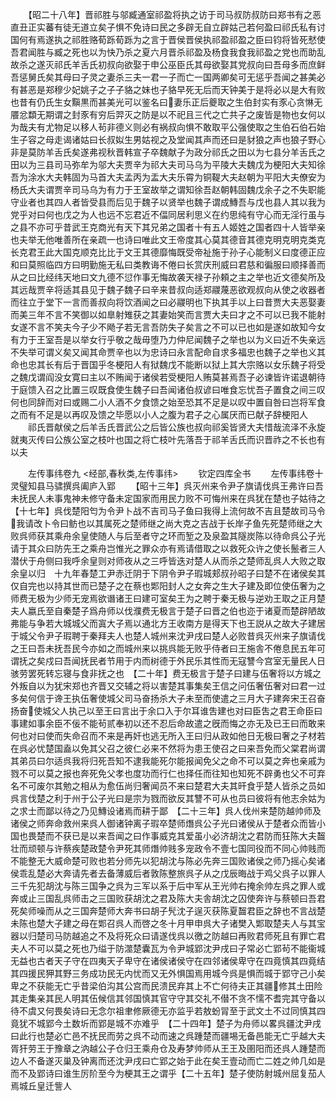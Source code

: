 <!-- { "loadSidebar": true } -->
　　【昭二十八年】晋祁胜与邬臧通室祁盈将执之访于司马叔防叔防曰郑书有之恶直丑正实蕃有徒无道立矣子惧不免诗曰民之多辟无自立辟姑己若何盈曰祁氏私有讨国何有焉遂执之祁胜赂荀跞荀跞为之言于晋侯晋侯执祁盈祁盈之臣曰钧将皆死憖使吾君闻胜与臧之死也以为快乃杀之夏六月晋杀祁盈及杨食我食我祁盈之党也而助乱故杀之遂灭祁氏羊舌氏初叔向欲娶于申公巫臣氏其母欲娶其党叔向曰吾母多而庶鲜吾惩舅氏矣其母曰子灵之妻杀三夫一君一子而亡一国两卿矣可无惩乎吾闻之甚美必有甚恶是郑穆少妃姚子之子子貉之妹也子貉早死无后而天钟美于是将必以是大有败也昔有仍氏生女黰黒而甚美光可以鉴名曰妻乐正后夔取之生伯封实有豕心贪惏无餍忿纇无期谓之封豕有穷后羿灭之防是以不祀且三代之亡共子之废皆是物也女何以为哉夫有尤物足以移人茍非德义则必有祸叔向惧不敢取平公强使取之生伯石伯石始生子容之母走谒诸姑曰长叔姒生男姑视之及堂闻其声而还曰是豺狼之声也狼子野心非是莫防羊舌氏矣遂弗视秋晋韩宣子卒魏献子为政分祁氏之田以为七县分羊舌氏之田以为三县司马弥牟为邬大夫贾辛为祁大夫司马乌为平陵大夫魏戊为梗阳大夫知徐吾为涂水大夫韩固为马首大夫孟丙为盂大夫乐霄为铜鞮大夫赵朝为平阳大夫僚安为杨氏大夫谓贾辛司马乌为有力于王室故举之谓知徐吾赵朝韩固魏戊余子之不失职能守业者也其四人者皆受县而后见于魏子以贤举也魏子谓成鱄吾与戊也县人其以我为党乎对曰何也戊之为人也远不忘君近不偪同居利思义在约思纯有守心而无淫行虽与之县不亦可乎昔武王克商光有天下其兄弟之国者十有五人姬姓之国者四十人皆举亲也夫举无他唯善所在亲疏一也诗曰唯此文王帝度其心莫其德音其德克明克明克类克长克君王此大国克顺克比比于文王其德靡悔既受帝祉施于孙子心能制义曰度德正应和曰莫照临四方曰明勤施无私曰类教诲不倦曰长赏庆刑威曰君慈和徧服曰顺择善而从之曰比经纬天地曰文九德不愆作事无悔故袭天禄子孙頼之主之举也近文德矣所及其远哉贾辛将适其县见于魏子魏子曰辛来昔叔向适郑鬷蔑恶欲观叔向从使之收器者而往立于堂下一言而善叔向将饮酒闻之曰必鬷明也下执其手以上曰昔贾大夫恶娶妻而美三年不言不笑御以如臯射雉获之其妻始笑而言贾大夫曰才之不可以已我不能射女遂不言不笑夫今子少不飏子若无言吾防失子矣言之不可以已也如是遂如故知今女有力于王室吾是以举女行乎敬之哉毋堕乃力仲尼闻魏子之举也以为义曰近不失亲远不失举可谓义矣又闻其命贾辛也以为忠诗曰永言配命自求多福忠也魏子之举也义其命也忠其长有后于晋国乎冬梗阳人有狱魏戊不能断以狱上其大宗赂以女乐魏子将受之魏戊谓阎没女寛曰主以不贿闻于诸侯若受梗阳人贿莫甚焉吾子必谏皆许诺退朝待于庭馈入召之比置三叹既食使生魏子曰吾闻诸伯叔谚曰唯食忘忧吾子置食之间三叹何也同辞而对曰或赐二小人酒不夕食馈之始至恐其不足是以叹中置自咎曰岂将军食之而有不足是以再叹及馈之毕愿以小人之腹为君子之心属厌而已献子辞梗阳人
　　祁氏晋献侯之后羊舌氏晋武公之后皆公族也叔向祁奚皆贤大夫惜哉流泽不永旋就夷灭传曰公族公室之枝叶也国之将亡枝叶先落吾于祁羊舌氏而识晋祚之不长也有以夫




　　左传事纬卷九
<经部,春秋类,左传事纬>
　　钦定四库全书
　　左传事纬卷十　　　　　灵璧知县马骕撰呉阖庐入郢
　　【昭十三年】呉灭州来令尹子旗请伐呉王弗许曰吾未抚民人未事鬼神未修守备未定国家而用民力败不可悔州来在呉犹在楚也子姑待之　【十七年】呉伐楚阳匄为令尹卜战不吉司马子鱼曰我得上流何故不吉且楚故司马令我请改卜令曰鲂也以其属死之楚师继之尚大克之吉战于长岸子鱼先死楚师继之大败呉师获其乘舟余皇使随人与后至者守之环而堑之及泉盈其隧炭陈以待命呉公子光请于其众曰防先王之乘舟岂惟光之罪众亦有焉请借取之以救死众许之使长鬛者三人潜伏于舟侧曰我呼余皇则对师夜从之三呼皆迭对楚人从而杀之楚师乱呉人大败之取余皇以归　十九年春楚工尹赤迁阴于下阴令尹子瑕城郏叔孙昭子曰楚不在诸侯矣其仅自完也以持其世而已楚子之在蔡也郹阳封人之女奔之生大子建及即位使伍奢为之师费无极为少师无宠焉欲谮诸王曰建可室矣王为之聘于秦无极与逆劝王取之正月楚夫人嬴氏至自秦楚子爲舟师以伐濮费无极言于楚子曰晋之伯也迩于诸夏而楚辟陋故弗能与争若大城城父而寘大子焉以通北方王收南方是得天下也王説从之故大子建居于城父令尹子瑕聘于秦拜夫人也楚人城州来沈尹戌曰楚人必败昔呉灭州来子旗请伐之王曰吾未抚吾民今亦如之而城州来以挑呉能无败乎侍者曰王施舎不倦息民五年可谓抚之矣戍曰吾闻抚民者节用于内而树德于外民乐其性而无寇讐今宫室无量民人日骇劳罢死转忘寝与食非抚之也　【二十年】费无极言于楚子曰建与伍奢将以方城之外叛自以为犹宋郑也齐晋又交辅之将以害楚其事集矣王信之问伍奢伍奢对曰君一过多矣何信于谗王执伍奢使城父司马奋扬杀大子未至而使遣之三月大子建奔宋王召奋扬奋使城父人执己以至王曰言出于余口入于尔耳谁吿建也对曰臣吿之君王命臣曰事建如事余臣不佞不能茍贰奉初以还不忍后命故遣之旣而悔之亦无及已王曰而敢来何也对曰使而失命召而不来是再奸也逃无所入王曰归从政如他日无极曰奢之子材若在呉必忧楚国盍以免其父召之彼仁必来不然将为患王使召之曰来吾免而父棠君尚谓其弟员曰尔适呉我将归死吾知不逮我能死尔能报闻免父之命不可以莫之奔也亲戚为戮不可以莫之报也奔死免父孝也度功而行仁也择任而往知也知死不辟勇也父不可弃名不可废尔其勉之相从为愈伍尚归奢闻员不来曰楚君大夫其旰食乎楚人皆杀之员如呉言伐楚之利于州于公子光曰是宗为戮而欲反其讐不可从也员曰彼将有他志余姑为之求士而鄙以待之乃见鱄设诸焉而耕于鄙　【二十三年】呉人伐州来楚防越帅师及诸侯之师奔命救州来呉人御诸钟离子瑕卒楚师熸呉公子光曰诸侯从于楚者众而皆小国也畏楚而不获已是以来吾闻之曰作事威克其爱虽小必济胡沈之君防而狂陈大夫齧壮而顽顿与许蔡疾楚政楚令尹死其师熸帅贱多宠政令不壹七国同役而不同心帅贱而不能整无大威命楚可败也若分师先以犯胡沈与陈必先奔三国败诸侯之师乃摇心矣诸侯乖乱楚必大奔请先者去备薄威后者敦陈整旅呉子从之戊辰晦战于鸡父呉子以罪人三千先犯胡沈与陈三国争之呉为三军以系于后中军从王光帅右掩余帅左呉之罪人或奔或止三国乱呉师击之三国败获胡沈之君及陈大夫舎胡沈之囚使奔许与蔡顿曰吾君死矣师噪而从之三国奔楚师大奔书曰胡子髠沈子逞灭获陈夏齧君臣之辞也不言战楚未陈也楚大子建之母在郹召呉人而啓之冬十月甲申呉大子诸樊入郹取楚夫人与其宝器以归楚司马防越追之不及将死众曰请遂伐呉以徼之防越曰再败君师死且有罪亡君夫人不可以莫之死也乃缢于防澨楚囊瓦为令尹城郢沈尹戌曰子常必亡郢茍不能衞城无益也古者天子守在四夷天子卑守在诸侯诸侯守在四邻诸侯卑守在四竟慎其四竟结其四援民狎其野三务成功民无内忧而又无外惧国焉用城今呉是惧而城于郢守己小矣卑之不获能无亡乎昔梁伯沟其公宫而民溃民弃其上不亡何待夫正其疆修其土田险其走集亲其民人明其伍候信其邻国慎其官守守其交礼不僣不贪不懦不耆完其守备以待不虞又何畏矣诗曰无念尔祖聿修厥德无亦监乎若敖蚡冐至于武文土不过同慎其四竟犹不城郢今土数圻而郢是城不亦难乎　【二十四年】楚子为舟师以畧呉疆沈尹戌曰此行也楚必亡邑不抚民而劳之呉不动而速之呉踵楚而疆埸无备邑能无亡乎越大夫胥犴劳王于豫章之汭越公子仓归王乘舟仓及寿梦帅师从王王及圉阳而还呉人踵楚而边人不备遂灭巢及钟离而还沈尹戌曰亡郢之始于此在矣王壹动而亡二姓之帅几如是而不及郢诗曰谁生厉阶至今为梗其王之谓乎【二十五年】楚子使防射城州屈复茄人焉城丘皇迁訾人

